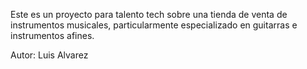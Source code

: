 Este es un proyecto para talento tech sobre una tienda de venta de instrumentos musicales, particularmente especializado en guitarras e instrumentos afines.

Autor: Luis Alvarez